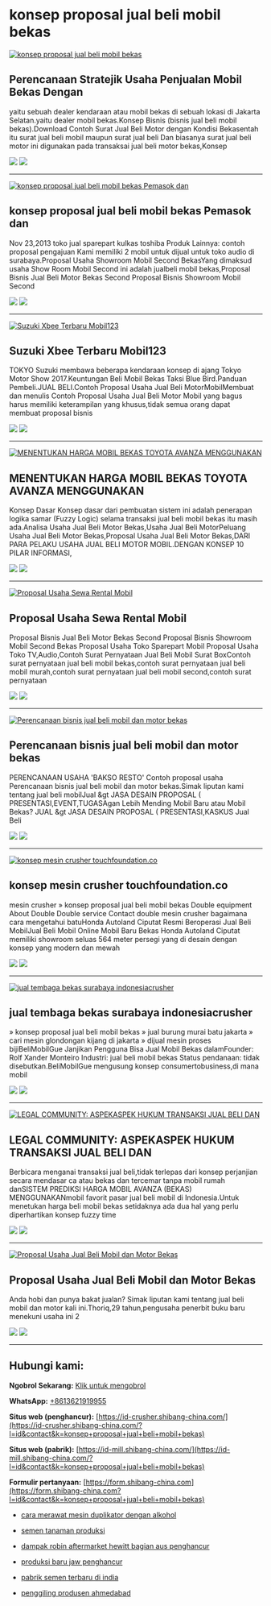 # konsep proposal jual beli mobil bekas

<a href="https://swt.shibang-china.com/?l=id&img&k=konsep+proposal+jual+beli+mobil+bekas" target="_blank">![konsep proposal jual beli mobil bekas](http://static.shibang-china.com/all-800x300/385.jpg)</a>

## Perencanaan Stratejik Usaha Penjualan Mobil Bekas Dengan
yaitu sebuah dealer kendaraan atau mobil bekas di sebuah lokasi di Jakarta Selatan.yaitu dealer mobil bekas.Konsep Bisnis (bisnis jual beli mobil bekas).Download Contoh Surat Jual Beli Motor dengan Kondisi Bekasentah itu surat jual beli mobil maupun surat jual beli Dan biasanya surat jual beli motor ini digunakan pada transaksai jual beli motor bekas,Konsep


<a href="https://whatsapp.shibangsoft.com/WhatsApp.php" target="_blank" title="WhatsApp">![](http://static.shibang-china.com/icon/whatsapp.png)</a> <a href="https://swt.shibang-china.com/?l=id&icon&k=konsep+proposal+jual+beli+mobil+bekas" target="_blank">![](http://static.shibang-china.com/icon/chat-id.png)</a>

---

<a href="https://swt.shibang-china.com/?l=id&img&k=konsep+proposal+jual+beli+mobil+bekas" target="_blank">![konsep proposal jual beli mobil bekas Pemasok dan](http://static.shibang-china.com/all-800x300/651.jpg)</a>

## konsep proposal jual beli mobil bekas Pemasok dan
Nov 23,2013 toko jual sparepart kulkas toshiba Produk Lainnya: contoh proposal pengajuan Kami memiliki 2 mobil untuk dijual untuk toko audio di surabaya.Proposal Usaha Showroom Mobil Second BekasYang dimaksud usaha Show Room Mobil Second ini adalah jualbeli mobil bekas,Proposal Bisnis Jual Beli Motor Bekas Second Proposal Bisnis Showroom Mobil Second


<a href="https://whatsapp.shibangsoft.com/WhatsApp.php" target="_blank" title="WhatsApp">![](http://static.shibang-china.com/icon/whatsapp.png)</a> <a href="https://swt.shibang-china.com/?l=id&icon&k=konsep+proposal+jual+beli+mobil+bekas" target="_blank">![](http://static.shibang-china.com/icon/chat-id.png)</a>

---

<a href="https://swt.shibang-china.com/?l=id&img&k=konsep+proposal+jual+beli+mobil+bekas" target="_blank">![Suzuki Xbee Terbaru Mobil123](http://static.shibang-china.com/all-800x300/359.jpg)</a>

## Suzuki Xbee Terbaru Mobil123
TOKYO Suzuki membawa beberapa kendaraan konsep di ajang Tokyo Motor Show 2017.Keuntungan Beli Mobil Bekas Taksi Blue Bird.Panduan Pembeli.JUAL BELI.Contoh Proposal Usaha Jual Beli MotorMobilMembuat dan menulis Contoh Proposal Usaha Jual Beli Motor Mobil yang bagus harus memiliki keterampilan yang khusus,tidak semua orang dapat membuat proposal bisnis


<a href="https://whatsapp.shibangsoft.com/WhatsApp.php" target="_blank" title="WhatsApp">![](http://static.shibang-china.com/icon/whatsapp.png)</a> <a href="https://swt.shibang-china.com/?l=id&icon&k=konsep+proposal+jual+beli+mobil+bekas" target="_blank">![](http://static.shibang-china.com/icon/chat-id.png)</a>

---

<a href="https://swt.shibang-china.com/?l=id&img&k=konsep+proposal+jual+beli+mobil+bekas" target="_blank">![MENENTUKAN HARGA MOBIL BEKAS TOYOTA AVANZA MENGGUNAKAN](http://static.shibang-china.com/all-800x300/775.jpg)</a>

## MENENTUKAN HARGA MOBIL BEKAS TOYOTA AVANZA MENGGUNAKAN
Konsep Dasar Konsep dasar dari pembuatan sistem ini adalah penerapan logika samar (Fuzzy Logic) selama transaksi jual beli mobil bekas itu masih ada.Analisa Usaha Jual Beli Motor Bekas,Usaha Jual Beli MotorPeluang Usaha Jual Beli Motor Bekas,Proposal Usaha Jual Beli Motor Bekas,DARI PARA PELAKU USAHA JUAL BELI MOTOR MOBIL.DENGAN KONSEP 10 PILAR INFORMASI,


<a href="https://whatsapp.shibangsoft.com/WhatsApp.php" target="_blank" title="WhatsApp">![](http://static.shibang-china.com/icon/whatsapp.png)</a> <a href="https://swt.shibang-china.com/?l=id&icon&k=konsep+proposal+jual+beli+mobil+bekas" target="_blank">![](http://static.shibang-china.com/icon/chat-id.png)</a>

---

<a href="https://swt.shibang-china.com/?l=id&img&k=konsep+proposal+jual+beli+mobil+bekas" target="_blank">![Proposal Usaha Sewa Rental Mobil](http://static.shibang-china.com/all-800x300/52.jpg)</a>

## Proposal Usaha Sewa Rental Mobil
Proposal Bisnis Jual Beli Motor Bekas Second Proposal Bisnis Showroom Mobil Second Bekas Proposal Usaha Toko Sparepart Mobil Proposal Usaha Toko TV,Audio,Contoh Surat Pernyataan Jual Beli Mobil Surat BoxContoh surat pernyataan jual beli mobil bekas,contoh surat pernyataan jual beli mobil murah,contoh surat pernyataan jual beli mobil second,contoh surat pernyataan


<a href="https://whatsapp.shibangsoft.com/WhatsApp.php" target="_blank" title="WhatsApp">![](http://static.shibang-china.com/icon/whatsapp.png)</a> <a href="https://swt.shibang-china.com/?l=id&icon&k=konsep+proposal+jual+beli+mobil+bekas" target="_blank">![](http://static.shibang-china.com/icon/chat-id.png)</a>

---

<a href="https://swt.shibang-china.com/?l=id&img&k=konsep+proposal+jual+beli+mobil+bekas" target="_blank">![Perencanaan bisnis jual beli mobil dan motor bekas](http://static.shibang-china.com/all-800x300/383.jpg)</a>

## Perencanaan bisnis jual beli mobil dan motor bekas
PERENCANAAN USAHA 'BAKSO RESTO' Contoh proposal usaha Perencanaan bisnis jual beli mobil dan motor bekas.Simak liputan kami tentang jual beli mobilJual &gt JASA DESAIN PROPOSAL ( PRESENTASI,EVENT,TUGASAgan Lebih Mending Mobil Baru atau Mobil Bekas? JUAL &gt JASA DESAIN PROPOSAL ( PRESENTASI,KASKUS Jual Beli


<a href="https://whatsapp.shibangsoft.com/WhatsApp.php" target="_blank" title="WhatsApp">![](http://static.shibang-china.com/icon/whatsapp.png)</a> <a href="https://swt.shibang-china.com/?l=id&icon&k=konsep+proposal+jual+beli+mobil+bekas" target="_blank">![](http://static.shibang-china.com/icon/chat-id.png)</a>

---

<a href="https://swt.shibang-china.com/?l=id&img&k=konsep+proposal+jual+beli+mobil+bekas" target="_blank">![konsep mesin crusher touchfoundation.co](http://static.shibang-china.com/all-800x300/759.jpg)</a>

## konsep mesin crusher touchfoundation.co
mesin crusher » konsep proposal jual beli mobil bekas Double equipment About Double Double service Contact double mesin crusher bagaimana cara mengetahui batuHonda Autoland Ciputat Resmi Beroperasi Jual Beli MobilJual Beli Mobil Online Mobil Baru Bekas Honda Autoland Ciputat memiliki showroom seluas 564 meter persegi yang di desain dengan konsep yang modern dan mewah


<a href="https://whatsapp.shibangsoft.com/WhatsApp.php" target="_blank" title="WhatsApp">![](http://static.shibang-china.com/icon/whatsapp.png)</a> <a href="https://swt.shibang-china.com/?l=id&icon&k=konsep+proposal+jual+beli+mobil+bekas" target="_blank">![](http://static.shibang-china.com/icon/chat-id.png)</a>

---

<a href="https://swt.shibang-china.com/?l=id&img&k=konsep+proposal+jual+beli+mobil+bekas" target="_blank">![jual tembaga bekas surabaya indonesiacrusher](http://static.shibang-china.com/all-800x300/1322.jpg)</a>

## jual tembaga bekas surabaya indonesiacrusher
» konsep proposal jual beli mobil bekas » jual burung murai batu jakarta » cari mesin glondongan kijang di jakarta » dijual mesin proses bijiBeliMobilGue Janjikan Pengguna Bisa Jual Mobil Bekas dalamFounder: Rolf Xander Monteiro Industri: jual beli mobil bekas Status pendanaan: tidak disebutkan.BeliMobilGue mengusung konsep consumertobusiness,di mana mobil


<a href="https://whatsapp.shibangsoft.com/WhatsApp.php" target="_blank" title="WhatsApp">![](http://static.shibang-china.com/icon/whatsapp.png)</a> <a href="https://swt.shibang-china.com/?l=id&icon&k=konsep+proposal+jual+beli+mobil+bekas" target="_blank">![](http://static.shibang-china.com/icon/chat-id.png)</a>

---

<a href="https://swt.shibang-china.com/?l=id&img&k=konsep+proposal+jual+beli+mobil+bekas" target="_blank">![LEGAL COMMUNITY: ASPEKASPEK HUKUM TRANSAKSI JUAL BELI DAN](http://static.shibang-china.com/all-800x300/877.jpg)</a>

## LEGAL COMMUNITY: ASPEKASPEK HUKUM TRANSAKSI JUAL BELI DAN
Berbicara menganai transaksi jual beli,tidak terlepas dari konsep perjanjian secara mendasar ca atau bekas dan tercemar tanpa mobil rumah danSISTEM PREDIKSI HARGA MOBIL AVANZA (BEKAS) MENGGUNAKANmobil favorit pasar jual beli mobil di Indonesia.Untuk menetukan harga beli mobil bekas setidaknya ada dua hal yang perlu diperhartikan konsep fuzzy time


<a href="https://whatsapp.shibangsoft.com/WhatsApp.php" target="_blank" title="WhatsApp">![](http://static.shibang-china.com/icon/whatsapp.png)</a> <a href="https://swt.shibang-china.com/?l=id&icon&k=konsep+proposal+jual+beli+mobil+bekas" target="_blank">![](http://static.shibang-china.com/icon/chat-id.png)</a>

---

<a href="https://swt.shibang-china.com/?l=id&img&k=konsep+proposal+jual+beli+mobil+bekas" target="_blank">![Proposal Usaha Jual Beli Mobil dan Motor Bekas](http://static.shibang-china.com/all-800x300/479.jpg)</a>

## Proposal Usaha Jual Beli Mobil dan Motor Bekas
Anda hobi dan punya bakat jualan? Simak liputan kami tentang jual beli mobil dan motor kali ini.Thoriq,29 tahun,pengusaha penerbit buku baru menekuni usaha ini 2

<a href="https://whatsapp.shibangsoft.com/WhatsApp.php" target="_blank" title="WhatsApp">![](http://static.shibang-china.com/icon/whatsapp.png)</a> <a href="https://swt.shibang-china.com/?l=id&icon&k=konsep+proposal+jual+beli+mobil+bekas" target="_blank">![](http://static.shibang-china.com/icon/chat-id.png)</a>

---
## Hubungi kami:

**Ngobrol Sekarang:** [Klik untuk mengobrol](https://swt.shibang-china.com?l=id&contact&k=konsep+proposal+jual+beli+mobil+bekas)

**WhatsApp:**  [+8613621919955](https://whatsapp.shibangsoft.com/WhatsApp.php)

**Situs web (penghancur):** [https://id-crusher.shibang-china.com/](https://id-crusher.shibang-china.com/?l=id&contact&k=konsep+proposal+jual+beli+mobil+bekas)

**Situs web (pabrik):** [https://id-mill.shibang-china.com/](https://id-mill.shibang-china.com/?l=id&contact&k=konsep+proposal+jual+beli+mobil+bekas)

**Formulir pertanyaan:** [https://form.shibang-china.com](https://form.shibang-china.com?l=id&contact&k=konsep+proposal+jual+beli+mobil+bekas)

* [cara merawat mesin duplikator dengan alkohol](../34/cara%20merawat%20mesin%20duplikator%20dengan%20alkohol.md)

* [semen tanaman produksi](../39/semen%20tanaman%20produksi.md)

* [dampak robin aftermarket hewitt bagian aus penghancur](../32/dampak%20robin%20aftermarket%20hewitt%20bagian%20aus%20penghancur.md)

* [produksi baru jaw penghancur](../31/produksi%20baru%20jaw%20penghancur.md)

* [pabrik semen terbaru di india](../39/pabrik%20semen%20terbaru%20di%20india.md)

* [penggiling produsen ahmedabad](../40/penggiling%20produsen%20ahmedabad.md)